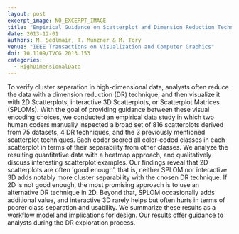 ```yaml
---
layout: post
excerpt_image: NO_EXCERPT_IMAGE
title: "Empirical Guidance on Scatterplot and Dimension Reduction Technique Choices"
date: 2013-12-01
authors: M. Sedlmair, T. Munzner & M. Tory
venue: "IEEE Transactions on Visualization and Computer Graphics"
doi: 10.1109/TVCG.2013.153
categories:
  - HighDimensionalData
---
```

To verify cluster separation in high-dimensional data, analysts often reduce the data with a dimension reduction (DR) technique, and then visualize it with 2D Scatterplots, interactive 3D Scatterplots, or Scatterplot Matrices (SPLOMs). With the goal of providing guidance between these visual encoding choices, we conducted an empirical data study in which two human coders manually inspected a broad set of 816 scatterplots derived from 75 datasets, 4 DR techniques, and the 3 previously mentioned scatterplot techniques. Each coder scored all color-coded classes in each scatterplot in terms of their separability from other classes. We analyze the resulting quantitative data with a heatmap approach, and qualitatively discuss interesting scatterplot examples. Our findings reveal that 2D scatterplots are often 'good enough', that is, neither SPLOM nor interactive 3D adds notably more cluster separability with the chosen DR technique. If 2D is not good enough, the most promising approach is to use an alternative DR technique in 2D. Beyond that, SPLOM occasionally adds additional value, and interactive 3D rarely helps but often hurts in terms of poorer class separation and usability. We summarize these results as a workflow model and implications for design. Our results offer guidance to analysts during the DR exploration process.
